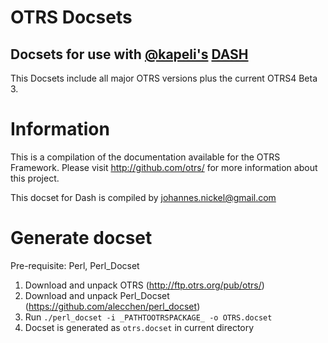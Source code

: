 OTRS Docsets
=========

## Docsets for use with [@kapeli's](https://twitter.com/kapeli) [DASH](http://kapeli.com/dash)

This Docsets include all major OTRS versions plus the current OTRS4 Beta 3.


# Information

This is a compilation of the documentation available for the OTRS Framework. Please visit http://github.com/otrs/
for more information about this project.

This docset for Dash is compiled by <johannes.nickel@gmail.com>

# Generate docset

Pre-requisite: Perl, Perl_Docset 
1. Download and unpack OTRS (http://ftp.otrs.org/pub/otrs/)
2. Download and unpack Perl_Docset (https://github.com/alecchen/perl_docset)
3. Run ``./perl_docset -i _PATHTOOTRSPACKAGE_ -o OTRS.docset``
4. Docset is generated as ``otrs.docset`` in current directory
